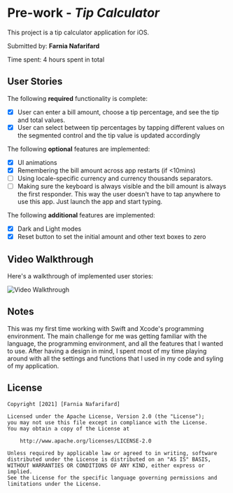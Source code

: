 # Pre-work - *Tip Calculator*

This project is a tip calculator application for iOS.

Submitted by: **Farnia Nafarifard**

Time spent: 4 hours spent in total

## User Stories

The following **required** functionality is complete:

* [x] User can enter a bill amount, choose a tip percentage, and see the tip and total values.
* [x] User can select between tip percentages by tapping different values on the segmented control and the tip value is updated accordingly

The following **optional** features are implemented:

* [x] UI animations
* [x] Remembering the bill amount across app restarts (if <10mins)
* [ ] Using locale-specific currency and currency thousands separators.
* [ ] Making sure the keyboard is always visible and the bill amount is always the first responder. This way the user doesn't have to tap anywhere to use this app. Just launch the app and start typing.

The following **additional** features are implemented:

- [x] Dark and Light modes
- [x] Reset button to set the initial amount and other text boxes to zero  

## Video Walkthrough

Here's a walkthrough of implemented user stories:

<img src='![ezgif com-gif-maker](https://user-images.githubusercontent.com/72419925/113464581-8947ad00-93e2-11eb-895d-ce95432b0c8d.gif)' title='Video Walkthrough' width='' alt='Video Walkthrough' />


## Notes

This was my first time working with Swift and Xcode's programming environment. The main challenge for me was getting familiar with the language, the programming environment, and all the features that I wanted to use. After having a design in mind, I spent most of my time playing around with all the settings and functions that I used in my code and syling of my application. 

## License

    Copyright [2021] [Farnia Nafarifard]

    Licensed under the Apache License, Version 2.0 (the "License");
    you may not use this file except in compliance with the License.
    You may obtain a copy of the License at

        http://www.apache.org/licenses/LICENSE-2.0

    Unless required by applicable law or agreed to in writing, software
    distributed under the License is distributed on an "AS IS" BASIS,
    WITHOUT WARRANTIES OR CONDITIONS OF ANY KIND, either express or implied.
    See the License for the specific language governing permissions and
    limitations under the License.
